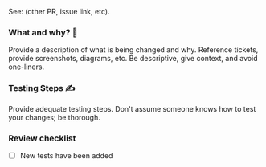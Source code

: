 See: (other PR, issue link, etc).

### What and why? 🤔

Provide a description of what is being changed and why.
Reference tickets, provide screenshots, diagrams, etc.
Be descriptive, give context, and avoid one-liners.

### Testing Steps ✍️

Provide adequate testing steps.
Don't assume someone knows how to test your changes; be thorough.

### Review checklist
- [ ] New tests have been added
